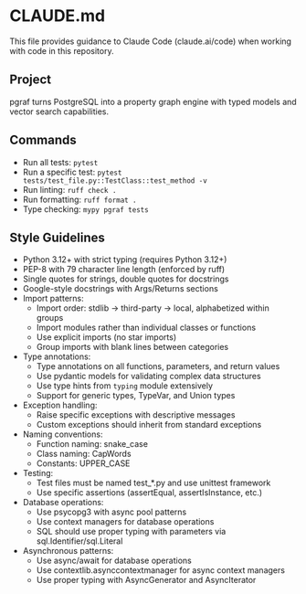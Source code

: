 # CLAUDE.md

This file provides guidance to Claude Code (claude.ai/code) when working with code in this repository.

## Project
pgraf turns PostgreSQL into a property graph engine with typed models and vector search capabilities.

## Commands
* Run all tests: `pytest`
* Run a specific test: `pytest tests/test_file.py::TestClass::test_method -v`
* Run linting: `ruff check .`
* Run formatting: `ruff format .`
* Type checking: `mypy pgraf tests`

## Style Guidelines
* Python 3.12+ with strict typing (requires Python 3.12+)
* PEP-8 with 79 character line length (enforced by ruff)
* Single quotes for strings, double quotes for docstrings
* Google-style docstrings with Args/Returns sections
* Import patterns:
  - Import order: stdlib → third-party → local, alphabetized within groups
  - Import modules rather than individual classes or functions
  - Use explicit imports (no star imports)
  - Group imports with blank lines between categories
* Type annotations:
  - Type annotations on all functions, parameters, and return values
  - Use pydantic models for validating complex data structures
  - Use type hints from `typing` module extensively
  - Support for generic types, TypeVar, and Union types
* Exception handling:
  - Raise specific exceptions with descriptive messages
  - Custom exceptions should inherit from standard exceptions
* Naming conventions:
  - Function naming: snake_case
  - Class naming: CapWords
  - Constants: UPPER_CASE
* Testing:
  - Test files must be named test_*.py and use unittest framework
  - Use specific assertions (assertEqual, assertIsInstance, etc.)
* Database operations:
  - Use psycopg3 with async pool patterns
  - Use context managers for database operations
  - SQL should use proper typing with parameters via sql.Identifier/sql.Literal
* Asynchronous patterns:
  - Use async/await for database operations
  - Use contextlib.asynccontextmanager for async context managers
  - Use proper typing with AsyncGenerator and AsyncIterator
